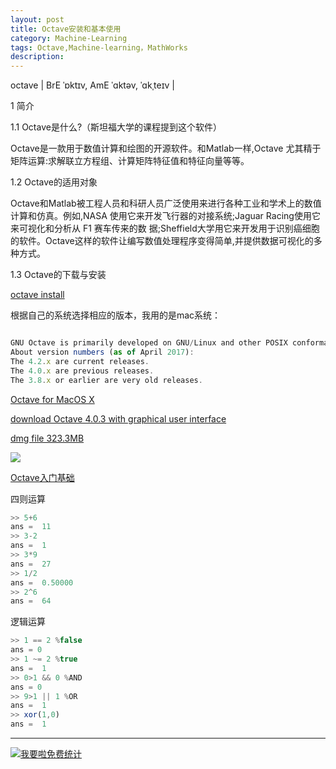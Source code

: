 ```yaml
---
layout: post
title: Octave安装和基本使用
category: Machine-Learning
tags: Octave,Machine-learning，MathWorks
description: 
---
```


octave | BrE ˈɒktɪv, AmE ˈɑktəv, ˈɑkˌteɪv |

1 简介

1.1 Octave是什么?（斯坦福大学的课程提到这个软件）

Octave是一款用于数值计算和绘图的开源软件。和Matlab一样,Octave 尤其精于矩阵运算:求解联立方程组、计算矩阵特征值和特征向量等等。

1.2 Octave的适用对象

Octave和Matlab被工程人员和科研人员广泛使用来进行各种工业和学术上的数值计算和仿真。例如,NASA 使用它来开发飞行器的对接系统;Jaguar Racing使用它来可视化和分析从 F1 赛车传来的数 据;Sheffield大学用它来开发用于识别癌细胞的软件。Octave这样的软件让编写数值处理程序变得简单,并提供数据可视化的多种方式。

1.3 Octave的下载与安装

[octave install ](http://www.gnu.org/software/octave/#install)

根据自己的系统选择相应的版本，我用的是mac系统：

```javascript

GNU Octave is primarily developed on GNU/Linux and other POSIX conformant systems. GNU Octave for Mac OS X is readily available using package managers such as Fink, MacPorts, and Homebrew.
About version numbers (as of April 2017):
The 4.2.x are current releases.
The 4.0.x are previous releases.
The 3.8.x or earlier are very old releases.

```

[Octave for MacOS X](http://wiki.octave.org/Octave_for_MacOS_X)

[download Octave 4.0.3 with graphical user interface](https://sourceforge.net/projects/octave/files/Octave%20MacOSX%20Binary/2016-07-11-binary-octave-4.0.3/octave_gui_403_appleblas.dmg/download)

[dmg file 323.3MB](https://jaist.dl.sourceforge.net/project/octave/Octave%20MacOSX%20Binary/2016-07-11-binary-octave-4.0.3/octave_gui_403_appleblas.dmg)

![](http://oolkmbv7h.bkt.clouddn.com/octave.png)

[Octave入门基础](http://blog.csdn.net/cstopcoder/article/details/40477431?utm_source=tuicool&utm_medium=referral)

四则运算

```javascript
>> 5+6
ans =  11
>> 3-2
ans =  1
>> 3*9
ans =  27
>> 1/2
ans =  0.50000
>> 2^6
ans =  64
```
逻辑运算

```javascript
>> 1 == 2 %false
ans = 0
>> 1 ~= 2 %true
ans =  1
>> 0>1 && 0 %AND
ans = 0
>> 9>1 || 1 %OR
ans =  1
>> xor(1,0)
ans =  1
```


---


<script language="javascript" type="text/javascript" src="//js.users.51.la/19176892.js"></script>
<noscript><a href="//www.51.la/?19176892" target="_blank"><img alt="&#x6211;&#x8981;&#x5566;&#x514D;&#x8D39;&#x7EDF;&#x8BA1;" src="//img.users.51.la/19176892.asp" style="border:none" /></a></noscript>

